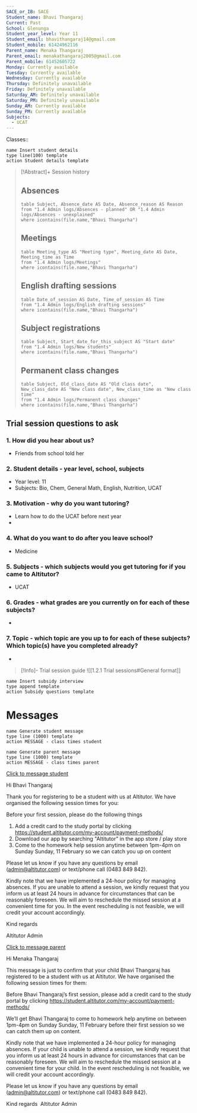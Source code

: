 ```yaml
---
SACE_or_IB: SACE
Student_name: Bhavi Thangaraj
Current: Past
School: Glenunga
Student_year_level: Year 11
Student_email: bhavithangaraj14@gmail.com
Student_mobile: 61424962116
Parent_name: Menaka Thangaraj
Parent_email: menakathangaraj2005@gmail.com
Parent_mobile: 61452605722
Monday: Currently available
Tuesday: Currently available
Wednesday: Currently available
Thursday: Definitely unavailable
Friday: Definitely unavailable
Saturday_AM: Definitely unavailable
Saturday_PM: Definitely unavailable
Sunday_AM: Currently available
Sunday_PM: Currently available
Subjects:
  - UCAT
---
```

Classes:: 
```button
name Insert student details
type line(100) template
action Student details template
```
> [!Abstract]+ Session history
> ## Absences
> ```dataview
> table Subject, Absence_date AS Date, Absence_reason AS Reason
> from "1.4 Admin logs/Absences - planned" OR "1.4 Admin logs/Absences - unexplained"
> where icontains(file.name,"Bhavi Thangarha")
> ```
> 
> ## Meetings
> ```dataview
> table Meeting_type AS "Meeting type", Meeting_date AS Date, Meeting_time as Time
> from "1.4 Admin logs/Meetings" 
> where icontains(file.name,"Bhavi Thangarha")
> ```
> 
> ## English drafting sessions
> ```dataview
> table Date_of_session AS Date, Time_of_session AS Time
> from "1.4 Admin logs/English drafting sessions"
> where icontains(file.name,"Bhavi Thangarha")
> ```
> 
> ## Subject registrations
> ```dataview
> table Subject, Start_date_for_this_subject AS "Start date"
> from "1.4 Admin logs/New students"
> where icontains(file.name,"Bhavi Thangarha")
> ```
> 
> ## Permanent class changes
> ```dataview
> table Subject, Old_class_date AS "Old class date", New_class_date AS "New class date", New_class_time as "New class time"
> from "1.4 Admin logs/Permanent class changes"
> where icontains(file.name,"Bhavi Thangarha")
> 



## Trial session questions to ask
### 1. How did you hear about us?
- Friends from school told her
### 2. **Student details** - year level, school, subjects
- Year level: 11
- Subjects: Bio, Chem, General Math, English, Nutrition, UCAT
### 3. **Motivation** - why do you want tutoring?
- Learn how to do the UCAT before next year
- 
### 4.  What do you want to do after you leave school?
- Medicine
### 5. **Subjects** - which subjects would you get tutoring for if you came to Altitutor?
- UCAT
### 6. **Grades** - what grades are you currently on for each of these subjects?
- 
### 7.  **Topic** - which topic are you up to for each of these subjects? Which topic(s) have you completed already?
- 

> [!Info]- Trial session guide
![[1.2.1 Trial sessions#General format]]

```button
name Insert subsidy interview
type append template
action Subsidy questions template
```


# Messages
```button
name Generate student message
type line (1000) template
action MESSAGE - class times student
```



```button
name Generate parent message
type line (1000) template
action MESSAGE - class times parent
```



[Click to message student](sms:61424962116)

Hi Bhavi Thangaraj

Thank you for registering to be a student with us at Altitutor. We have organised the following session times for you:


Before your first session, please do the following things
1. Add a credit card to the study portal by clicking https://student.altitutor.com/my-account/payment-methods/
2. Download our app by searching "Altitutor" in the app store / play store
3. Come to the homework help session anytime between 1pm-4pm on Sunday Sunday, 11 February so we can catch you up on content

Please let us know if you have any questions by email (admin@altitutor.com) or text/phone call (0483 849 842). 

Kindly note that we have implemented a 24-hour policy for managing absences. If you are unable to attend a session, we kindly request that you inform us at least 24 hours in advance for circumstances that can be reasonably foreseen. We will aim to reschedule the missed session at a convenient time for you. In the event rescheduling is not feasible, we will credit your account accordingly.

Kind regards

Altitutor Admin

[Click to message parent](sms:61452605722)

Hi Menaka Thangaraj

This message is just to confirm that your child Bhavi Thangaraj has registered to be a student with us at Altitutor. We have organised the following session times for them:



Before Bhavi Thangaraj’s first session, please add a credit card to the study portal by clicking https://student.altitutor.com/my-account/payment-methods/

We’ll get Bhavi Thangaraj to come to homework help anytime on between 1pm-4pm on Sunday Sunday, 11 February before their first session so we can catch them up on content.

Kindly note that we have implemented a 24-hour policy for managing absences. If your child is unable to attend a session, we kindly request that you inform us at least 24 hours in advance for circumstances that can be reasonably foreseen. We will aim to reschedule the missed session at a convenient time for your child. In the event rescheduling is not feasible, we will credit your account accordingly.

Please let us know if you have any questions by email (admin@altitutor.com) or text/phone call (0483 849 842). 

Kind regards 
Altitutor Admin